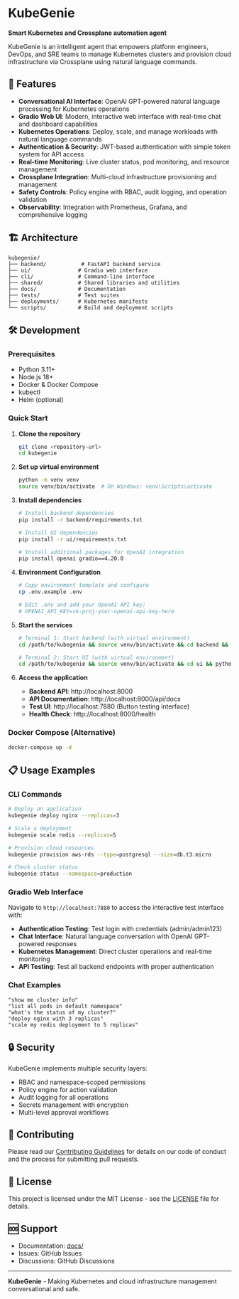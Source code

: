 # KubeGenie

**Smart Kubernetes and Crossplane automation agent**

KubeGenie is an intelligent agent that empowers platform engineers, DevOps, and SRE teams to manage Kubernetes clusters and provision cloud infrastructure via Crossplane using natural language commands.

## 🚀 Features

- **Conversational AI Interface**: OpenAI GPT-powered natural language processing for Kubernetes operations
- **Gradio Web UI**: Modern, interactive web interface with real-time chat and dashboard capabilities  
- **Kubernetes Operations**: Deploy, scale, and manage workloads with natural language commands
- **Authentication & Security**: JWT-based authentication with simple token system for API access
- **Real-time Monitoring**: Live cluster status, pod monitoring, and resource management
- **Crossplane Integration**: Multi-cloud infrastructure provisioning and management
- **Safety Controls**: Policy engine with RBAC, audit logging, and operation validation
- **Observability**: Integration with Prometheus, Grafana, and comprehensive logging

## 🏗️ Architecture

```
kubegenie/
├── backend/           # FastAPI backend service
├── ui/               # Gradio web interface
├── cli/              # Command-line interface
├── shared/           # Shared libraries and utilities
├── docs/             # Documentation
├── tests/            # Test suites
├── deployments/      # Kubernetes manifests
└── scripts/          # Build and deployment scripts
```

## 🛠️ Development

### Prerequisites

- Python 3.11+
- Node.js 18+
- Docker & Docker Compose
- kubectl
- Helm (optional)

### Quick Start

1. **Clone the repository**
   ```bash
   git clone <repository-url>
   cd kubegenie
   ```

2. **Set up virtual environment**
   ```bash
   python -m venv venv
   source venv/bin/activate  # On Windows: venv\Scripts\activate
   ```

3. **Install dependencies**
   ```bash
   # Install backend dependencies
   pip install -r backend/requirements.txt
   
   # Install UI dependencies  
   pip install -r ui/requirements.txt
   
   # Install additional packages for OpenAI integration
   pip install openai gradio==4.20.0
   ```

4. **Environment Configuration**
   ```bash
   # Copy environment template and configure
   cp .env.example .env
   
   # Edit .env and add your OpenAI API key:
   # OPENAI_API_KEY=sk-proj-your-openai-api-key-here
   ```

5. **Start the services**
   ```bash
   # Terminal 1: Start backend (with virtual environment)
   cd /path/to/kubegenie && source venv/bin/activate && cd backend && python main.py
   
   # Terminal 2: Start UI (with virtual environment)  
   cd /path/to/kubegenie && source venv/bin/activate && cd ui && python test_buttons.py
   ```

6. **Access the application**
   - **Backend API**: http://localhost:8000
   - **API Documentation**: http://localhost:8000/api/docs
   - **Test UI**: http://localhost:7880 (Button testing interface)
   - **Health Check**: http://localhost:8000/health

### Docker Compose (Alternative)
```bash
docker-compose up -d
```

## 📋 Usage Examples

### CLI Commands
```bash
# Deploy an application
kubegenie deploy nginx --replicas=3

# Scale a deployment
kubegenie scale redis --replicas=5

# Provision cloud resources
kubegenie provision aws-rds --type=postgresql --size=db.t3.micro

# Check cluster status
kubegenie status --namespace=production
```

### Gradio Web Interface
Navigate to `http://localhost:7880` to access the interactive test interface with:
- **Authentication Testing**: Test login with credentials (admin/admin123)
- **Chat Interface**: Natural language conversation with OpenAI GPT-powered responses
- **Kubernetes Management**: Direct cluster operations and real-time monitoring
- **API Testing**: Test all backend endpoints with proper authentication

### Chat Examples
```
"show me cluster info"
"list all pods in default namespace"  
"what's the status of my cluster?"
"deploy nginx with 3 replicas"
"scale my redis deployment to 5 replicas"
```

## 🔒 Security

KubeGenie implements multiple security layers:

- RBAC and namespace-scoped permissions
- Policy engine for action validation
- Audit logging for all operations
- Secrets management with encryption
- Multi-level approval workflows

## 🤝 Contributing

Please read our [Contributing Guidelines](docs/CONTRIBUTING.md) for details on our code of conduct and the process for submitting pull requests.

## 📄 License

This project is licensed under the MIT License - see the [LICENSE](LICENSE) file for details.

## 🆘 Support

- Documentation: [docs/](docs/)
- Issues: GitHub Issues
- Discussions: GitHub Discussions

---

**KubeGenie** - Making Kubernetes and cloud infrastructure management conversational and safe.